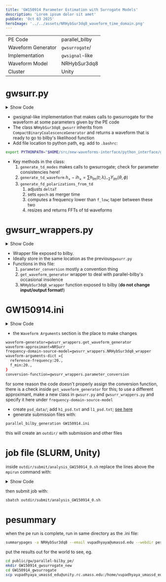 ```yaml
---
title: 'GW150914 Parameter Estimation with Surrogate Models'
description: 'Lorem ipsum dolor sit amet'
pubDate: 'Oct 03 2025'
heroImage: '../../assets/NRHybSur3dq8_waveform_time_domain.png'
---
```




|                    |                 |
| ------------------ | --------------- |
| PE Code            | parallel_bilby  |
| Waveform Generator | `gwsurrogate`/  |
| Implementation     | `gwsignal`-like |
| Waveform Model     | NRHybSur3dq8    |
| Cluster            | Unity           |

# gwsurr.py
<details>
<summary>Show Code</summary>

```python
try:
    import gwsurrogate as gwsurr
except ImportError:
    print("The gwsurrogate package has failed to load, exiting")

from importlib_metadata import metadata
import lal
import numpy as np
from astropy.coordinates import Angle, SkyCoord
from gwpy.timeseries import TimeSeries
import astropy.units as u

from lalsimulation.gwsignal.core.waveform import CompactBinaryCoalescenceGenerator
import lalsimulation.gwsignal.core.gw as gw
from lalsimulation.gwsignal.core.utils import add_params_units
import lalsimulation as lalsim 

# ignore spin magnitude outside training space warnings
import warnings
warnings.filterwarnings('ignore', message='.*Spin')

class NRHybSur3dq8_gwsurr(CompactBinaryCoalescenceGenerator):
    def __init__(self, **kwargs):
        self.sur = gwsurr.LoadSurrogate("NRHybSur3dq8")
        self._update_domains()

    @property
    def metadata(self):
        metadata = {
            "type": "aligned-spin",
            "f_ref_spin": True,
            "modes": True,
            "polarizations": True,
            "implemented_domain": "time",
            "approximant" : 'NRSurr',
            "implementation" : "Python",
            "conditioning_routines" : 'gwsignal'
        }
        return metadata

    def generate_td_modes(self, **parameters):
        self.parameter_check(units_sys='Cosmo', **parameters)
        self.waveform_dict = self._strip_units(self.waveform_dict)
        fmin, dt = self.waveform_dict["f22_start"], self.waveform_dict["deltaT"]
        f_ref = self.waveform_dict["f22_ref"]

        m1, m2 = self.waveform_dict["mass1"], self.waveform_dict["mass2"]
        s1z= self.waveform_dict["spin1z"]
        s2z= self.waveform_dict["spin2z"]
        chi1 = np.array( [
            0.,
            0.,
            s1z,
        ])
        chi2 = np.array( [
            0.,
            0.,
            s2z,
        ])
        dist = self.waveform_dict["distance"]
        q = m1 / m2  # This is the gwsurrogate convention, q=m1/m2>=1
        if q < 1.0:
            q = 1 / q


        # VU: reduce fmin to make sure tapering doesn't remove signal: [cf L#1046 in SimInspiral.c]
        extra_cycles = 3. 
        extra_time_fraction = 0.1
        m1_kg = m1 * lal.MSUN_SI
        m2_kg = m2 * lal.MSUN_SI
        tchirp = lalsim.SimInspiralChirpTimeBound(fmin, m1_kg, m2_kg, s1z, s2z)
        s = lalsim.SimInspiralFinalBlackHoleSpinBound(s1z,s2z)
        tmerge = lalsim.SimInspiralMergeTimeBound(m1_kg,m2_kg)+lalsim.SimInspiralRingdownTimeBound(m1_kg+m2_kg,s)
        textra = extra_cycles / fmin
        fstart = lalsim.SimInspiralChirpStartFrequencyBound((1.+extra_time_fraction)*tchirp+tmerge+textra,m1_kg,m2_kg)

        times, h, dyn = self.sur(
            q,
            chi1,
            chi2,
            dt=dt,
            f_low=fstart,
            f_ref=f_ref,
            units="mks",  # Output in SI units
            M=m1 + m2,  # In solar masses
            dist_mpc=dist/1e6,  # In Mpc
        )

        hlm = self._to_gwpy_series(h, times)
        return gw.GravitationalWaveModes(hlm)

    def generate_td_waveform(self, **parameters):
        # VU: added pi/2-phi_ref to match LALSuite convention
        theta, phi = parameters['inclination'], (np.pi/2-parameters['phi_ref'].value)*u.rad
        hlm = self.generate_td_modes(**parameters)
        hp, hc = hlm(theta, phi)
        hp, hc = TimeSeries(hp, name='hplus'), TimeSeries(hc, name='hcross')
        return hp, hc

    def generate_fd_polarizations_from_td(self, **parameters):
        # Adjust deltaT depending on sampling rate
        fmax = parameters["f_max"].value
        f_nyquist = fmax
        deltaF = 0
        if "deltaF" in parameters.keys():
            deltaF = parameters["deltaF"].value

        if deltaF != 0:
            n = int(np.round(fmax / deltaF))
            if n & (n - 1):
                chirplen_exp = np.frexp(n)
                f_nyquist = np.ldexp(1, int(chirplen_exp[1])) * deltaF

        deltaT = 0.5 / f_nyquist
        parameters["deltaT"] = deltaT*u.s


        hp_,hc_ = self.generate_td_waveform(**parameters)
        # VU: set epoch to merger time according to surrogate convention (instead of start time)
        epoch = lal.LIGOTimeGPS(
            hp_.times[np.abs(np.array(hp_.times)).argmin()].value
        )
        hp = lal.CreateREAL8TimeSeries(
            "hplus", epoch, 0, parameters["deltaT"].value, lal.DimensionlessUnit, len(hp_)
        )
        hc = lal.CreateREAL8TimeSeries(
            "hcross", epoch, 0, parameters["deltaT"].value, lal.DimensionlessUnit, len(hc_),
        )

        hp.data.data = hp_.value
        hc.data.data = hc_.value

        m1 = parameters['mass1'].value
        m2 = parameters['mass2'].value
        s1z= parameters['spin1z'].value
        s2z= parameters['spin2z'].value 
        fmin = parameters['f22_start'].value
        extra_cycles = 3. 
        extra_time_fraction = 0.1
        m1_kg = m1 * lal.MSUN_SI
        m2_kg = m2 * lal.MSUN_SI
        tchirp = lalsim.SimInspiralChirpTimeBound(fmin, m1_kg, m2_kg, s1z, s2z)
        s = lalsim.SimInspiralFinalBlackHoleSpinBound(s1z,s2z)
        tmerge = lalsim.SimInspiralMergeTimeBound(m1_kg,m2_kg)+lalsim.SimInspiralRingdownTimeBound(m1_kg+m2_kg,s)
        textra = extra_cycles / fmin
        fstart = lalsim.SimInspiralChirpStartFrequencyBound((1.+extra_time_fraction)*tchirp+tmerge+textra,m1_kg,m2_kg)

        lalsim.SimInspiralTDConditionStage1(hp,hc, extra_time_fraction * tchirp +textra,fmin)

        fisco = 1.0 / ( (6.0**1.5) * lal.PI * (m1_kg + m2_kg) * lal.MTSUN_SI / lal.MSUN_SI);

        lalsim.SimInspiralTDConditionStage2(hp,hc, fmin,fisco)

        if deltaF == 0:
            chirplen = hp.data.length
            chirplen_exp = np.frexp(chirplen)
            chirplen = int(np.ldexp(1, chirplen_exp[1]))
            deltaF = 1.0 / (chirplen * deltaT)
            parameters["deltaF"] = deltaF

        else:
            chirplen = int(1.0 / (deltaF * deltaT))

        lal.ResizeREAL8TimeSeries(hp, hp.data.length - chirplen, chirplen)
        lal.ResizeREAL8TimeSeries(hc, hc.data.length - chirplen, chirplen)

        # FFT - Using LAL routines
        hptilde = lal.CreateCOMPLEX16FrequencySeries(
            "FD H_PLUS",
            hp.epoch,
            0.0,
            deltaF,
            lal.DimensionlessUnit,
            int(chirplen / 2.0 + 1),
        )
        hctilde = lal.CreateCOMPLEX16FrequencySeries(
            "FD H_CROSS",
            hc.epoch,
            0.0,
            deltaF,
            lal.DimensionlessUnit,
            int(chirplen / 2.0 + 1),
        )

        plan = lal.CreateForwardREAL8FFTPlan(chirplen, 0)
        lal.REAL8TimeFreqFFT(hctilde, hc, plan)
        lal.REAL8TimeFreqFFT(hptilde, hp, plan)

        # print('DBUG', type(hptilde),hptilde)
        return hptilde.data, hctilde.data
       
    def _to_gwpy_series(self, modes_dict, times):
        """
        Iterate over the dict and return a dict of gwpy TimeSeries objects
        """
        gwpy_dict = {}
        for ellm, mode in modes_dict.items():
            gwpy_dict[ellm] = TimeSeries(mode, times=times, name='h_%i_%i'%(ellm[0], ellm[1]))
        return gwpy_dict


    def _strip_units(self, waveform_dict):
        new_dc = {}
        for key in waveform_dict.keys():
            if isinstance(waveform_dict[key], u.Quantity):
                new_dc[key] = waveform_dict[key].value
            else:
                new_dc[key] = waveform_dict[key]
        return new_dc
```

</details>

- gwsignal-like implementation that makes calls to gwsurrogate for the waveform at some parameters given by the PE code
- The class `NRHybSur3dq8_gwsurr` inherits from `CompactBinaryCoalescenceGenerator` and returns a waveform that is ready to go to bilby's likelihood function
- Add file location to python path, eg. add to `.bashrc`:
```bash
export PYTHONPATH="$HOME/src/new-waveforms-interface/python_interface/gwsignal/models:$PYTHONPATH"
```
- Key methods in the class:
    1. `generate_td_modes` makes calls to gwsurrogate; check for parameter consistencies here!
    2. `generate_td_waveform` $h_+-ih_\times=\sum h_{lm}(t;\lambda)_{-2}Y_{lm}(\theta,\phi)$
    3. `generate_fd_polarizations_from_td` 
        1. adjusts `deltaT`
        2. sets `epoch` as merger time
        3. computes a frequency lower than `f_low`; taper between these two
        4. resizes and returns FFTs of td waveforms

# gwsurr_wrappers.py 
<details>
<summary>Show Code</summary>

```python 
from gwsurr import NRHybSur3dq8_gwsurr 
from astropy import units as u
import numpy as np 

gen = NRHybSur3dq8_gwsurr()

from bilby.gw.conversion import chirp_mass_and_mass_ratio_to_component_masses
from bilby.gw.waveform_generator import WaveformGenerator

def parameter_conversion(parameters):
    mass_1,mass_2 = chirp_mass_and_mass_ratio_to_component_masses(parameters['chirp_mass'],parameters['mass_ratio'])
    params = {
        'mass1':mass_1,
        'mass2':mass_2,
        'spin1z':parameters['chi_1'],
        'spin2z':parameters['chi_2'],
        'distance':parameters['luminosity_distance'],
        'inclination':parameters['theta_jn'],
        'phi_ref':parameters['phase'],
    }
    keys=[]
    for key in params.keys():
        if key not in parameters.keys():
            keys.append(key)
    return params, keys

def get_waveform_generator(**kwargs):
    # bilby sometimes defaults to the inbuilt BBH parameter conversion function, which we don't want
    if not kwargs['parameter_conversion'] is parameter_conversion:
        print(f"PROG Updating parameter conversion function from {kwargs['parameter_conversion']} to {parameter_conversion}")
        kwargs['parameter_conversion']=parameter_conversion

    return WaveformGenerator(**kwargs)

def NRHybSur3dq8_wrapper(freqs, mass1,mass2,spin1z,spin2z,distance,inclination,phi_ref,**waveform_arguments):
    hp,hc =  gen.generate_fd_polarizations_from_td(
        mass1=mass1*u.Msun,
        mass2=mass2*u.Msun,
        spin1z=spin1z*u.dimensionless_unscaled,
        spin2z=spin2z*u.dimensionless_unscaled,
        distance=distance*u.Mpc,
        inclination=inclination*u.rad,
        phi_ref=(phi_ref)*u.rad,
        f22_start=waveform_arguments['minimum_frequency']*u.Hz,
        f22_ref=waveform_arguments['reference_frequency']*u.Hz,
        f_max = max(freqs)*u.Hz,
        deltaF=(freqs[1]-freqs[0])*u.Hz,
    )
    return {'plus': hp.data, 'cross': hc.data}
```
</details>


- Wrapper file exposed to bilby. 
- Ideally store in the same location as the previous`gwsurr.py`
- Functions in this file:
    1. `parameter_conversion` mostly a convention thing
    2. `get_waveform_generator` wrapper to deal with parallel-bilby's occasional insolence 
    3. `NRHybSur3dq8_wrapper` function exposed to bilby (**do not change input/output format!**)

# GW150914.ini
<details>
<summary> Show Code </summary>

```bash
################################################################################
## Data generation arguments
################################################################################

trigger-time=1126259462.391

################################################################################
## Detector arguments
################################################################################

detectors = [H1, L1]
psd_dict = {H1=psd_data/h1_psd.txt, L1=psd_data/l1_psd.txt}
maximum-frequency={ 'H1': 896, 'L1': 896,  }
minimum-frequency={ 'H1': 20, 'L1': 20,  }
channel_dict = {H1:GWOSC, L1:GWOSC}
duration = 4

################################################################################
## Job submission arguments
################################################################################

label = GW150914
outdir = outdir

################################################################################
## Likelihood arguments
################################################################################

distance-marginalization=True
phase-marginalization=False
time-marginalization=True
jitter-time=True
reference-frame=H1L1
time-reference=geocent

################################################################################
## Prior arguments
################################################################################

prior-dict={
  chirp-mass: bilby.gw.prior.UniformInComponentsChirpMass(minimum=21.418182160215295, maximum=41.97447913941358, name='chirp_mass', boundary=None),
  mass-ratio: bilby.gw.prior.UniformInComponentsMassRatio(minimum=0.11, maximum=1.0, name='mass_ratio', latex_label='$q$', unit=None, boundary=None),
  mass-1: Constraint(minimum=15, maximum=60, name='mass_1', latex_label='$m_1$', unit=None),
  mass-2: Constraint(minimum=15, maximum=60, name='mass_2', latex_label='$m_2$', unit=None),
  chi-1: Uniform(minimum=-0.91, maximum=0.91, name='chi_1', latex_label='$\chi_1$', unit=None, boundary=None),
  chi-2: Uniform(minimum=-0.91, maximum=0.91, name='chi_2', latex_label='$\chi_2$', unit=None, boundary=None),
  luminosity-distance: PowerLaw(alpha=2, minimum=10, maximum=10000, name='luminosity_distance', latex_label='$d_L$', unit='Mpc', boundary=None),
  theta-jn: Sine(minimum=0, maximum=3.141592653589793, name='theta_jn'),
  psi: Uniform(minimum=0, maximum=3.141592653589793, name='psi', boundary='periodic'),
  phase: Uniform(minimum=0, maximum=6.283185307179586, name='phase', boundary='periodic'),
  dec: Cosine(name='dec'),
  ra: Uniform(name='ra', minimum=0, maximum=2 * np.pi, boundary='periodic')
}
enforce-signal-duration=True
################################################################################
## Waveform arguments
################################################################################

waveform-generator=gwsurr_wrappers.get_waveform_generator
waveform-approximant=NRSurr
frequency-domain-source-model=gwsurr_wrappers.NRHybSur3dq8_wrapper
waveform-arguments-dict ={
  reference-frequency:20., 
  f_min:20.,
}
conversion-function=gwsurr_wrappers.parameter_conversion
###############################################################################
## Sampler settings
################################################################################

sampler = dynesty
nact = 5
nlive = 1000
dynesty-sample = rwalk

################################################################################
## Slurm Settings
################################################################################

nodes = 1
ntasks-per-node = 128
time = 24:00:00
n-check-point = 10000
```
</details>

- the `Waveform Arguments` section is the place to make changes

```bash
waveform-generator=gwsurr_wrappers.get_waveform_generator
waveform-approximant=NRSurr
frequency-domain-source-model=gwsurr_wrappers.NRHybSur3dq8_wrapper
waveform-arguments-dict ={
  reference-frequency:20., 
  f_min:20.,
}
conversion-function=gwsurr_wrappers.parameter_conversion
```
for some reason the code doesn't properly assign the conversion function, there is a check inside `get_waveform_generator` for this; to use a different approximant, make a new class in `gwsurr.py` and `gwsurr_wrappers.py` and specify it here under `frequency-domain-source-model`

- create `psd_data/`; add `h1_psd.txt` and `l1_psd.txt`; [see here](https://git.ligo.org/lscsoft/parallel_bilby/-/tree/master/examples/GW150914/psd_data)
- generate submission files with:
```bash
parallel_bilby_generation GW150914.ini
```
this will create an `outdir/` with submission and other files
# job file (SLURM, Unity)
inside `outdir/submit/analysis_GW150914_0.sh` replace the lines above the `mpirun` command with:
<details> 
<summary> Show Code </summary>

```bash
#!/bin/bash
#SBATCH --job-name=0_GW150914
#SBATCH --nodes=1
#SBATCH --ntasks-per-node=128
#SBATCH --time=24:00:00
#SBATCH --output=outdir/log_data_analysis/0_GW150914_%j.log
#SBATCH -p cpu-preempt


source ~/miniforge3/etc/profile.d/conda.sh
conda activate igwn-py310
```
</details>

then submit job with:
```bash
sbatch outdir/submit/analysis_GW150914_0.sh
```

# pesummary
when the pe run is complete, run in same directory as the .ini file:
```bash
summarypages -a NRHybSur3dq8 --email vupadhyaya@umassd.edu --webdir pesummary --samples outdir/results/GW150914_0_result.json --labels NRHybSur3dq8 --gw
```

put the results out for the world to see, eg.
```bash
cd public/gw/parallel-bilby_pe/
mkdir GW150914_gwsurrogate_new
cd GW150914_gwsurrogate
scp vupadhyaya_umassd_edu@unity.rc.umass.edu:/home/vupadhyaya_umassd_edu/surrogate_modeling/AlignedSpin/marginalization/parallel_bilby_pe/l_GW150914_gwsurrogate/pesummary .
```
